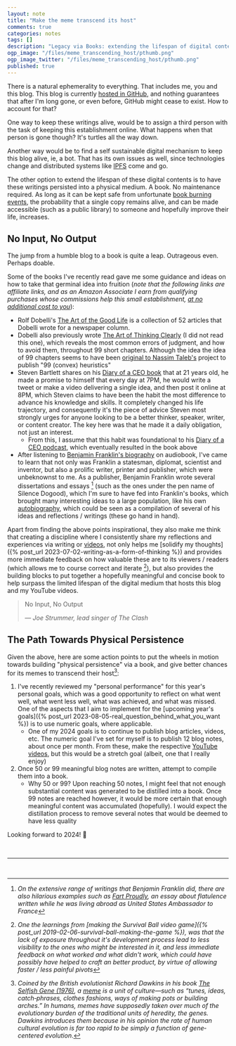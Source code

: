 ```yaml
---
layout: note
title: "Make the meme transcend its host"
comments: true
categories: notes
tags: []
description: "Legacy via Books: extending the lifespan of digital contents via physical persistence"
ogp_image: "/files/meme_transcending_host/pthumb.png"
ogp_image_twitter: "/files/meme_transcending_host/pthumb.png"
published: true
---
```


There is a natural ephemerality to everything. That includes me, you and this blog. This blog is currently [hosted in GitHub](https://github.com/lopespm/lopespm.github.com), and nothing guarantees that after I'm long gone, or even before, GitHub might cease to exist. How to account for that?

One way to keep these writings alive, would be to assign a third person with the task of keeping this establishment online. What happens when that person is gone though? It's turtles all the way down.

Another way would be to find a self sustainable digital mechanism to keep this blog alive, ie, a bot. That has its own issues as well, since technologies change and distributed systems like [IPFS](https://ipfs.tech/) come and go.

The other option to extend the lifespan of these digital contents is to have these writings persisted into a physical medium. A book. No maintenance required. As long as it can be kept safe from unfortunate [book burning events](https://en.m.wikipedia.org/wiki/Book_burning), the probability that a single copy remains alive, and can be made accessible (such as a public library) to someone and hopefully improve their life, increases.

## No Input, No Output

The jump from a humble blog to a book is quite a leap. Outrageous even. Perhaps doable.

Some of the books I've recently read gave me some guidance and ideas on how to take that germinal idea into fruition (_note that the following links are affiliate links, and as an Amazon Associate I earn from qualifying purchases whose commissions help this small establishment, <u>at no additional cost to you</u>_):

- Rolf Dobelli's [The Art of the Good Life](https://amzn.to/3NJ12is) is a collection of 52 articles that Dobelli wrote for a newspaper column.
- Dobelli also previously wrote [The Art of Thinking Clearly](https://amzn.to/3NGItvC) (I did not read this one), which reveals the most common errors of judgment, and how to avoid them, throughout 99 short chapters. Although the idea the idea of 99 chapters seems to have been [original to Nassim Taleb's](https://www.fooledbyrandomness.com/dobelli.htm) project to publish "99 (convex) heuristics"
- Steven Bartlett shares on his [Diary of a CEO book](https://amzn.to/3vbDNas) that at 21 years old, he made a promise to himself that every day at 7PM, he would write a tweet or make a video delivering a single idea, and then post it online at 8PM, which Steven claims to have been the habit the most difference to advance his knowledge and skills. It completely changed his life trajectory, and consequently it's the piece of advice Steven most strongly urges for anyone looking to be a better thinker, speaker, writer, or content creator. The key here was that he made it a daily obligation, not just an interest.
   - From this, I assume that this habit was foundational to his [Diary of a CEO podcast](https://stevenbartlett.com/the-diary-of-a-ceo-podcast/), which eventually resulted in the book above
- After listening to [Benjamin Franklin's biography](https://amzn.to/3GYxlq6) on audiobook, I've came to learn that not only was Franklin a statesman, diplomat, scientist and inventor, but also a prolific writer, printer and publisher, which were unbeknownst to me. As a publisher, Benjamin Franklin wrote several dissertations and essays [^1] (such as the ones under the pen name of Silence Dogood), which I'm sure to have fed into Franklin's books, which brought many interesting ideas to a large population, like his own [autobiography](https://amzn.to/4aG58ly), which could be seen as a compilation of several of his ideas and reflections / writings (these go hand in hand).

Apart from finding the above points inspirational, they also make me think that creating a discipline where I consistently share my reflections and experiences via writing or [videos](https://www.youtube.com/channel/UC_VHNCq3yGJrLn82VsdONOg), not only helps me [solidify my thoughts]({% post_url 2023-07-02-writing-as-a-form-of-thinking %}) and provides more immediate feedback on how valuable these are to its viewers / readers (which allows me to course correct and iterate [^2]), but also provides the building blocks to put together a hopefully meaningful and concise book to help surpass the limited lifespan of the digital medium that hosts this blog and my YouTube videos.

> No Input, No Output
>
> *― Joe Strummer, lead singer of The Clash*

## The Path Towards Physical Persistence

Given the above, here are some action points to put the wheels in motion towards building "physical persistence" via a book, and give better chances for its memes to transcend their host[^3]:

1. I've recently reviewed my "personal performance" for this year's personal goals, which was a good opportunity to reflect on what went well, what went less well, what was achieved, and what was missed. One of the aspects that I aim to implement for the [upcoming year's goals]({% post_url 2023-08-05-real_question_behind_what_you_want %}) is to use numeric goals, where applicable.
   - One of my 2024 goals is to continue to publish blog articles, videos, etc. The numeric goal I've set for myself is to publish 12 blog notes, about once per month. From these, make the respective [YouTube videos](https://www.youtube.com/channel/UC_VHNCq3yGJrLn82VsdONOg), but this would be a stretch goal (albeit, one that I really enjoy)
2. Once 50 or 99 meaningful blog notes are written, attempt to compile them into a book.
   - Why 50 or 99? Upon reaching 50 notes, I might feel that not enough substantial content was generated to be distilled into a book. Once 99 notes are reached however, it would be more certain that enough meaningful content was accumulated (hopefully). I would expect the distillation process to remove several notes that would be deemed to have less quality

Looking forward to 2024! 🎉

<br/>
<hr/>
<br/>

[^1]: *On the extensive range of writings that Benjamin Franklin did, there are also hilarious examples such as [Fart Proudly](https://amzn.to/3TErk9B), an essay about flatulence written while he was living abroad as United States Ambassador to France*

[^2]: *One the learnings from [making the Survival Ball video game]({% post_url 2019-02-06-survival-ball-making-the-game %}), was that the lack of exposure throughout it's development process lead to less visibility to the ones who might be interested in it, and less immediate feedback on what worked and what didn't work, which could have possibly have helped to craft an better product, by virtue of allowing faster / less painful pivots*

[^3]: *Coined by the British evolutionist Richard Dawkins in his book [The Selfish Gene (1976)](https://amzn.to/48vVG20), a [meme](https://www.oxfordreference.com/display/10.1093/acref/9780195120905.001.0001/acref-9780195120905-e-187) is a unit of culture—such as “tunes, ideas, catch‐phrases, clothes fashions, ways of making pots or building arches.” In humans, memes have supposedly taken over much of the evolutionary burden of the traditional units of heredity, the genes. Dawkins introduces them because in his opinion the rate of human cultural evolution is far too rapid to be simply a function of gene‐centered evolution*.